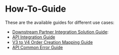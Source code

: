 # How-To-Guide

These are the available guides for different use cases:

- [Downstream Partner Integration Solution Guide](./dsp-integration-guide.md):
- [API Integration Guide](./api-integration-guide.md)
- [V3 to V4 Order Creation Mapping Guide](./api-v3-v4-order-guide.md)
- [API Common Error Guide](./api-common-error-guide.md)
